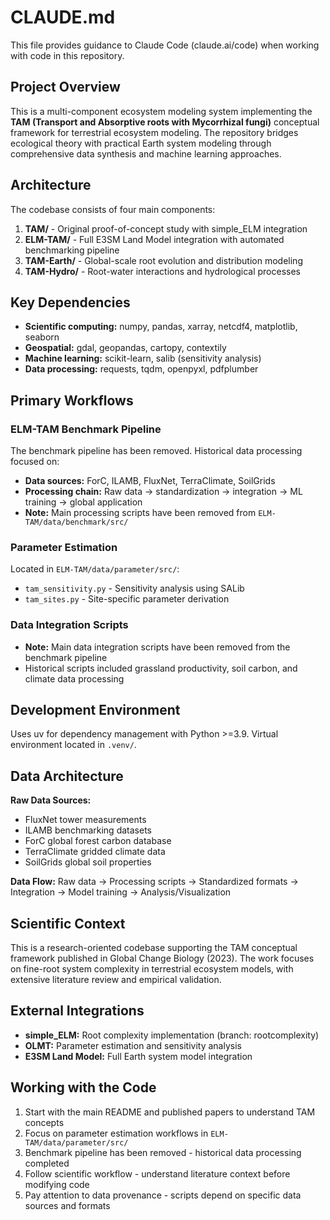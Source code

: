 # CLAUDE.md

This file provides guidance to Claude Code (claude.ai/code) when working with code in this repository.

## Project Overview

This is a multi-component ecosystem modeling system implementing the **TAM (Transport and Absorptive roots with Mycorrhizal fungi)** conceptual framework for terrestrial ecosystem modeling. The repository bridges ecological theory with practical Earth system modeling through comprehensive data synthesis and machine learning approaches.

## Architecture

The codebase consists of four main components:

1. **TAM/** - Original proof-of-concept study with simple_ELM integration
2. **ELM-TAM/** - Full E3SM Land Model integration with automated benchmarking pipeline
3. **TAM-Earth/** - Global-scale root evolution and distribution modeling  
4. **TAM-Hydro/** - Root-water interactions and hydrological processes

## Key Dependencies

- **Scientific computing:** numpy, pandas, xarray, netcdf4, matplotlib, seaborn
- **Geospatial:** gdal, geopandas, cartopy, contextily
- **Machine learning:** scikit-learn, salib (sensitivity analysis)
- **Data processing:** requests, tqdm, openpyxl, pdfplumber

## Primary Workflows

### ELM-TAM Benchmark Pipeline
The benchmark pipeline has been removed. Historical data processing focused on:

- **Data sources:** ForC, ILAMB, FluxNet, TerraClimate, SoilGrids
- **Processing chain:** Raw data → standardization → integration → ML training → global application
- **Note:** Main processing scripts have been removed from `ELM-TAM/data/benchmark/src/`

### Parameter Estimation
Located in `ELM-TAM/data/parameter/src/`:
- `tam_sensitivity.py` - Sensitivity analysis using SALib
- `tam_sites.py` - Site-specific parameter derivation

### Data Integration Scripts
- **Note:** Main data integration scripts have been removed from the benchmark pipeline
- Historical scripts included grassland productivity, soil carbon, and climate data processing

## Development Environment

Uses uv for dependency management with Python >=3.9. Virtual environment located in `.venv/`.

## Data Architecture

**Raw Data Sources:**
- FluxNet tower measurements
- ILAMB benchmarking datasets  
- ForC global forest carbon database
- TerraClimate gridded climate data
- SoilGrids global soil properties

**Data Flow:**
Raw data → Processing scripts → Standardized formats → Integration → Model training → Analysis/Visualization

## Scientific Context

This is a research-oriented codebase supporting the TAM conceptual framework published in Global Change Biology (2023). The work focuses on fine-root system complexity in terrestrial ecosystem models, with extensive literature review and empirical validation.

## External Integrations

- **simple_ELM:** Root complexity implementation (branch: rootcomplexity)
- **OLMT:** Parameter estimation and sensitivity analysis
- **E3SM Land Model:** Full Earth system model integration

## Working with the Code

1. Start with the main README and published papers to understand TAM concepts
2. Focus on parameter estimation workflows in `ELM-TAM/data/parameter/src/`
3. Benchmark pipeline has been removed - historical data processing completed
4. Follow scientific workflow - understand literature context before modifying code
5. Pay attention to data provenance - scripts depend on specific data sources and formats